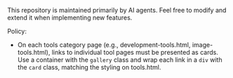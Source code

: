 This repository is maintained primarily by AI agents. Feel free to modify and extend it when implementing new features.

Policy:
- On each tools category page (e.g., development-tools.html, image-tools.html), links to individual tool pages must be presented as cards. Use a container with the `gallery` class and wrap each link in a `div` with the `card` class, matching the styling on tools.html.
